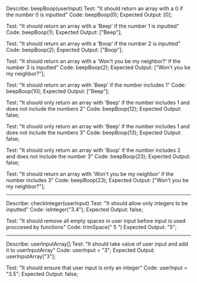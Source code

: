 Describe: beepBoop(userInput)
Test: "It should return an array with a 0 if the number 0 is inputted"
Code: beepBoop(0);
Expected Output: [0];

Test: "It should return an array with a 'Beep' if the number 1 is inputted"
Code: beepBoop(1);
Expected Output: ["Beep"];

Test: "It should return an array with a 'Boop' if the number 2 is inputted"
Code: beepBoop(2);
Expected Output: ["Boop"];

Test: "It should return an array with a 'Won't you be my neighbor?' if the number 3 is inputted"
Code: beepBoop(2);
Expected Output: ["Won't you be my neighbor?"];

Test: "It should return an array with 'Beep' if the number includes 1"
Code: beepBoop(10);
Expected Output: ["Beep"];

Test: "It should only return an array with 'Beep' if the number includes 1 and does not include the numbers 2"
Code: beepBoop(12);
Expected Output: false;

Test: "It should only return an array with 'Beep' if the number includes 1 and does not include the numbers 3"
Code: beepBoop(13);
Expected Output: false;

Test: "It should only return an array with 'Boop' if the number includes 2 and does not include the number 3"
Code: beepBoop(23);
Expected Output: false;

Test: "It should return an array with 'Won't you be my neighbor' if the number includes 3"
Code: beepBoop(23);
Expected Output: ["Won't you be my neighbor?"];



-------------------------------------------------------
Describe: checkInteger(userInput)
Test: "It should allow only integers to be inputted"
Code: isInteger("3.4");
Expected Output: false;

Test: "It should remove all empty spaces in user input before input is used proccesed by functions"
Code: trimSpace("    5   ")
Expected Output: "5";

-------------------------------------------------------
Describe: userInputArray[]
Test: "It should take value of user input and add it to userInputArray"
Code: userInput = "3";
Expected Output: userInputArray["3"];

Test: "It should ensure that user input is only an integer"
Code: userInput = "3.5";
Expected Output: false;